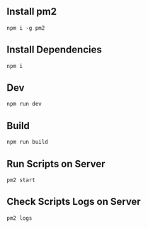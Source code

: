 ## Install pm2

```
npm i -g pm2
```

## Install Dependencies

```
npm i
```

## Dev

```
npm run dev
```

## Build

```
npm run build
```

## Run Scripts on Server

```
pm2 start
```

## Check Scripts Logs on Server

```
pm2 logs
```